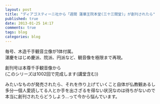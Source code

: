 ```yaml
---
layout: post
title: "ディアゴスティーニ社から「週間 蓮華王院本堂(三十三間堂)」が創刊されたら"
published: true
date: 2013-01-25 14:17
comments: true
tags: blog
categories: blog
---
```


毎号、木造千手観音立像が1体付属。  
湛慶をはじめ慶派、院派、円派など、観音像を極限まで再現。
  
創刊号は本尊千手観音像から  
(このシリーズは1002回で完成します(講堂含む))  
  
みたいなものが発売されたら、それを作り上げていくこと自体が仏教観あるし  
多分一個人愛読してる人とか手を出さざるを得ない状況なのは待ちがないので  
本当に創刊されたらどうしよう...って今から悩んでいます。
